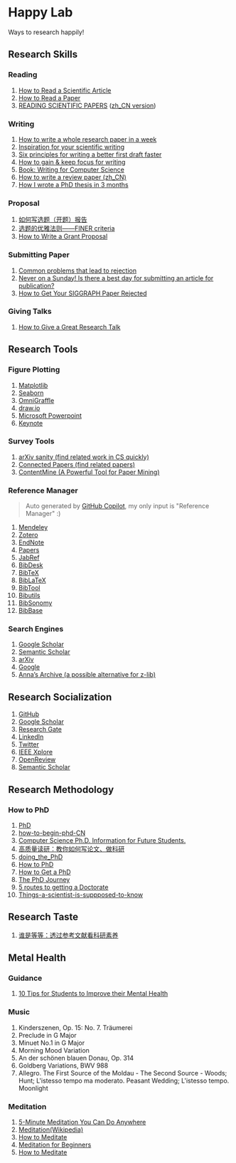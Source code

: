 # Happy Lab

Ways to research happily!

## Research Skills
### Reading
1. [How to Read a Scientific Article](http://www.owlnet.rice.edu/~cainproj/courses/HowToReadSciArticle.pdf)
2. [How to Read a Paper](https://web.stanford.edu/class/ee384m/Handouts/HowtoReadPaper.pdf)
3. [READING SCIENTIFIC PAPERS](https://web.stanford.edu/~siegelr/readingsci.htm) ([zh_CN version](https://mp.weixin.qq.com/s/rhHKIhwoIGHVWTvUCqCuEQ))

### Writing
1. [How to write a whole research paper in a week](https://writingscientist.com/paper-in-a-week/)
2. [Inspiration for your scientific writing](https://writingscientist.com/newsletter/)
3. [Six principles for writing a better first draft faster](https://writingscientist.com/first-draft/)
4. [How to gain & keep focus for writing](https://writingscientist.com/focus/)
5. [Book: Writing for Computer Science](https://yosnex.files.wordpress.com/2015/11/ref-3-writing-for-computer-science.pdf)
6. [How to write a review paper (zh_CN)](https://mp.weixin.qq.com/s/BUyeJLe-HLqQ0L3KfdRDHA)
7. [How I wrote a PhD thesis in 3 months](https://phd.academy/blog/how-i-wrote-a-phd-thesis-in-3-months)

### Proposal
1. [如何写选题（开题）报告](https://mp.weixin.qq.com/s/Nm290G0buJq0VlroG9oQLA)
2. [选题的优雅法则——FINER criteria](https://mp.weixin.qq.com/s/Hs2DQ-b7cZO3rzCnjPeWhQ)
3. [How to Write a Grant Proposal](https://simon.peytonjones.org/great-grant-proposal/)

### Submitting Paper
1. [Common problems that lead to rejection](https://www.hindawi.com/post/common-problems-lead-rejection/)
2. [Never on a Sunday! Is there a best day for submitting an article for publication?](https://blogs.lse.ac.uk/impactofsocialsciences/2019/01/29/never-on-a-sunday-is-there-a-best-day-for-submitting-an-article-for-publication/)
3. [How to Get Your SIGGRAPH Paper Rejected](https://www.siggraph.org/sites/default/files/kajiya.pdf)

### Giving Talks
1. [How to Give a Great Research Talk](https://simon.peytonjones.org/great-research-talk/)

## Research Tools
### Figure Plotting
1. [Matplotlib](https://matplotlib.org)
2. [Seaborn](https://seaborn.pydata.org)
3. [OmniGraffle](https://www.omnigroup.com/omnigraffle)
4. [draw.io](http://draw.io)
5. [Microsoft Powerpoint](https://www.microsoft.com/en-us/microsoft-365/powerpoint)
6. [Keynote](https://www.apple.com/keynote/)

### Survey Tools
1. [arXiv sanity (find related work in CS quickly)](https://arxiv-sanity-lite.com/)
2. [Connected Papers (find related papers)](https://paperswithcode.com/)
3. [ContentMine (A Powerful Tool for Paper Mining)](https://contentmine.github.io/)

### Reference Manager
> Auto generated by [GitHub Copilot](https://github.com/features/copilot/), my only input is "Reference Manager" :)
1. [Mendeley](https://www.mendeley.com)
2. [Zotero](https://www.zotero.org)
3. [EndNote](https://endnote.com)
4. [Papers](https://www.readcube.com/papers)
5. [JabRef](https://www.jabref.org)
6. [BibDesk](https://bibdesk.sourceforge.io)
7. [BibTeX](https://www.bibtex.com)
8. [BibLaTeX](https://ctan.org/pkg/biblatex?lang=en)
9. [BibTool](https://www.gerd-neugebauer.de/software/TeX/BibTool/en/)
10. [Bibutils](https://sourceforge.net/projects/bibutils/)
11. [BibSonomy](https://www.bibsonomy.org)
12. [BibBase](https://bibbase.org)

### Search Engines
1. [Google Scholar](https://scholar.google.com)
2. [Semantic Scholar](https://www.semanticscholar.org)
3. [arXiv](https://arxiv.org)
4. [Google](https://www.google.com)
5. [Anna’s Archive (a possible alternative for z-lib)](https://annas-archive.org)

## Research Socialization
1. [GitHub](https://github.com)
2. [Google Scholar](https://scholar.google.com)
3. [Research Gate](https://www.researchgate.net)
4. [LinkedIn](https://www.linkedin.com)
5. [Twitter](https://twitter.com)
6. [IEEE Xplore](https://ieeexplore.ieee.org/Xplore/home.jsp)
7. [OpenReview](https://openreview.net)
8. [Semantic Scholar](https://www.semanticscholar.org)


## Research Methodology
### How to PhD
1. [PhD](https://github.com/macoj/phd)
2. [how-to-begin-phd-CN](https://github.com/pkuzengqi/how-to-begin-phd-CN)
3. [Computer Science Ph.D. Information for Future Students.](https://github.com/mycsphd/mycsphd.github.io)
4. [高质量读研：教你如何写论文、做科研](https://e.jd.com/30815248.html)
5. [doing_the_PhD](https://github.com/shengyp/doing_the_PhD)
6. [How to PhD](https://howtophd.show)
7. [How to Get a PhD](https://www.wikihow.com/Get-a-PhD)
8. [The PhD Journey](https://www.findaphd.com/guides/the-phd-journey)
9. [5 routes to getting a Doctorate](https://www.prospects.ac.uk/postgraduate-study/phd-study/5-routes-to-getting-a-doctorate)
10. [Things-a-scientist-is-suppposed-to-know](https://github.com/philippbayer/Things-a-scientist-is-suppposed-to-know)

## Research Taste
1. [谁是等等：透过参考文献看科研素养](https://mp.weixin.qq.com/s/dAraUE9mEWC_k4xD-gUJTw)

## Metal Health
### Guidance
1. [10 Tips for Students to Improve their Mental Health](https://leverageedu.com/blog/mental-health-for-students/)

### Music
1. Kinderszenen, Op. 15: No. 7. Träumerei
2. Preclude in G Major
3. Minuet No.1 in G Major
4. Morning Mood Variation
5. An der schönen blauen Donau, Op. 314
6. Goldberg Variations, BWV 988
7. Allegro. The First Source of the Moldau - The Second Source - Woods; Hunt; L'istesso tempo ma moderato. Peasant Wedding; L'istesso tempo. Moonlight

### Meditation
1. [5-Minute Meditation You Can Do Anywhere](https://www.youtube.com/watch?v=inpok4MKVLM)
2. [Meditation(Wikipedia)](https://en.wikipedia.org/wiki/Meditation)
3. [How to Meditate](https://www.mindful.org/how-to-meditate/)
4. [Meditation for Beginners](https://www.mindful.org/meditation-for-beginners/)
5. [How to Meditate](https://www.nytimes.com/guides/well/how-to-meditate)
